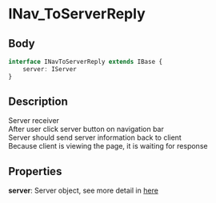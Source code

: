 # INav_ToServerReply

## Body

```typescript
interface INavToServerReply extends IBase {
    server: IServer
}
```

## Description

Server receiver\
After user click server button on navigation bar\
Server should send server information back to client\
Because client is viewing the page, it is waiting for response

## Properties

**server**: Server object, see more detail in [here](./../../database/IServer.md)